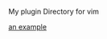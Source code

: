 My plugin Directory for vim

[an example](http://usevim.com/2012/03/01/using-pathogen-with-git-submodules/ "Using Submodules")
